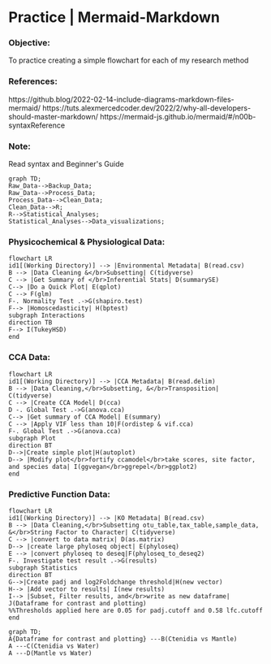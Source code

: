 # Practice | Mermaid-Markdown
 
<h3 align="left">Objective:</h3>
  To practice creating a simple flowchart for each of my research method
  
<h3 align="left">References:</h3>
  https://github.blog/2022-02-14-include-diagrams-markdown-files-mermaid/
  https://tuts.alexmercedcoder.dev/2022/2/why-all-developers-should-master-markdown/
  https://mermaid-js.github.io/mermaid/#/n00b-syntaxReference
  
<h3 align="left">Note:</h3>
  Read syntax and Beginner's Guide
  
  ```mermaid
  graph TD;
  Raw_Data-->Backup_Data;
  Raw_Data-->Process_Data;
  Process_Data-->Clean_Data;
  Clean_Data-->R;
  R-->Statistical_Analyses;
  Statistical_Analyses-->Data_visualizations;
  ```
  
<h3 align="left">Physicochemical & Physiological Data:</h3>
  
```mermaid
flowchart LR
id1[(Working Directory)] --> |Environmental Metadata| B(read.csv)
B --> |Data Cleaning &</br>Subsetting| C(tidyverse)
C --> |Get Summary of </br>Inferential Stats| D(summarySE)
C--> |Do a Quick Plot| E(qplot)
C --> F(glm)
F-. Normality Test .->G(shapiro.test)
F--> |Homoscedasticity| H(bptest)
subgraph Interactions
direction TB
F--> I(TukeyHSD)
end

```

<h3 align="left">CCA Data:</h3>

```mermaid
flowchart LR
id1[(Working Directory)] --> |CCA Metadata| B(read.delim)
B --> |Data Cleaning,</br>Subsetting, &</br>Transposition| C(tidyverse)
C --> |Create CCA Model| D(cca)
D -. Global Test .->G(anova.cca)
C--> |Get summary of CCA Model| E(summary)
C --> |Apply VIF less than 10|F(ordistep & vif.cca)
F-. Global Test .->G(anova.cca)
subgraph Plot
direction BT
D-->|Create simple plot|H(autoplot)
D--> |Modify plot</br>fortify ccamodel</br>take scores, site factor, and species data| I(ggvegan</br>ggrepel</br>ggplot2)
end

```
<h3 align="left">Predictive Function Data:</h3>

```mermaid
flowchart LR
id1[(Working Directory)] --> |KO Metadata| B(read.csv)
B --> |Data Cleaning,</br>Subsetting otu_table,tax_table,sample_data, &</br>String Factor to Character| C(tidyverse)
C --> |convert to data matrix| D(as.matrix)
D--> |create large phyloseq object| E(phyloseq)
E --> |convert phyloseq to deseq|F(phyloseq_to_deseq2)
F-. Investigate test result .->G(results)
subgraph Statistics
direction BT
G-->|Create padj and log2Foldchange threshold|H(new vector)
H--> |Add vector to results| I(new results)
I--> |Subset, Filter results, and</br>write as new dataframe| J(Dataframe for contrast and plotting)
%%Thresholds applied here are 0.05 for padj.cutoff and 0.58 lfc.cutoff
end
```

```mermaid
graph TD;
A{Dataframe for contrast and plotting} ---B(Ctenidia vs Mantle) 
A ---C(Ctenidia vs Water)
A ---D(Mantle vs Water)
```
